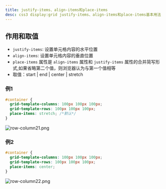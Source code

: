```yaml
---
title: justify-items、align-items和place-items
desc: css3 display:grid justify-items、align-items和place-items基本用法
---
```


## 作用和取值

- `justify-items`: 设置单元格内容的水平位置
- `align-items`: 设置单元格内容的垂直位置
- `place-items` 属性是 `align-items` 属性和 `justify-items` 属性的合并简写形式,如果省略第二个值，则浏览器认为与第一个值相等
- 取值：start | end | center | stretch

### 例1

```css
#container {
  grid-template-columns: 100px 100px 100px;
  grid-template-rows: 100px 100px 100px;
  place-items: stretch; /*默认*/
}
```

![row-column21.png](row-column21.png)

### 例2

```css
#container {
  grid-template-columns: 100px 100px 100px;
  grid-template-rows: 100px 100px 100px;
  place-items: center;
}
```

![row-column22.png](row-column22.png)
